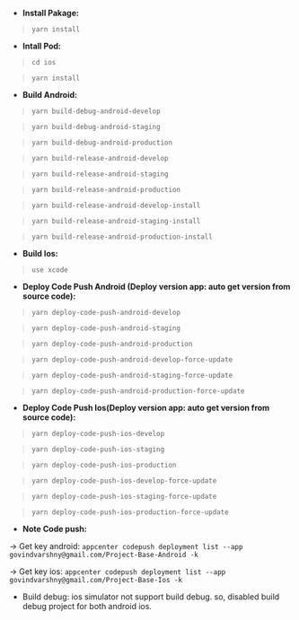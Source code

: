- **Install Pakage:**

> `yarn install`

- **Intall Pod:**

> `cd ios`

> `yarn install`

- **Build Android:**

> `yarn build-debug-android-develop`

> `yarn build-debug-android-staging`

> `yarn build-debug-android-production`

> `yarn build-release-android-develop`

> `yarn build-release-android-staging`

> `yarn build-release-android-production`

> `yarn build-release-android-develop-install`

> `yarn build-release-android-staging-install`

> `yarn build-release-android-production-install`

- **Build Ios:**

> `use xcode`

- **Deploy Code Push Android (Deploy version app: auto get version from source code):**

> `yarn deploy-code-push-android-develop`

> `yarn deploy-code-push-android-staging`

> `yarn deploy-code-push-android-production`

> `yarn deploy-code-push-android-develop-force-update`

> `yarn deploy-code-push-android-staging-force-update`

> `yarn deploy-code-push-android-production-force-update`

- **Deploy Code Push Ios(Deploy version app: auto get version from source code):**

> `yarn deploy-code-push-ios-develop`

> `yarn deploy-code-push-ios-staging`

> `yarn deploy-code-push-ios-production`

> `yarn deploy-code-push-ios-develop-force-update`

> `yarn deploy-code-push-ios-staging-force-update`

> `yarn deploy-code-push-ios-production-force-update`

- **Note Code push:**

-> Get key android: `appcenter codepush deployment list --app govindvarshny@gmail.com/Project-Base-Android -k`

-> Get key ios: `appcenter codepush deployment list --app govindvarshny@gmail.com/Project-Base-Ios -k`

- Build debug: ios simulator not support build debug. so, disabled build debug project for both android ios.
